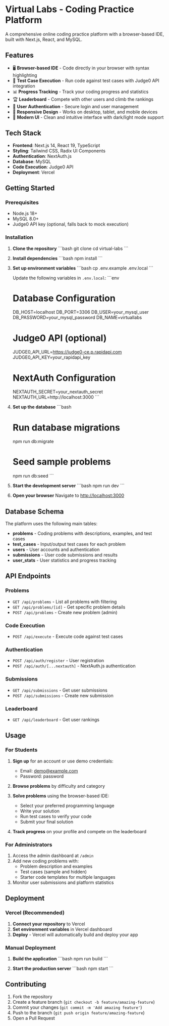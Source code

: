# Virtual Labs - Coding Practice Platform

A comprehensive online coding practice platform with a browser-based IDE, built with Next.js, React, and MySQL.

## Features

- 🖥️ **Browser-based IDE** - Code directly in your browser with syntax highlighting
- 🧪 **Test Case Execution** - Run code against test cases with Judge0 API integration
- 📊 **Progress Tracking** - Track your coding progress and statistics
- 🏆 **Leaderboard** - Compete with other users and climb the rankings
- 👤 **User Authentication** - Secure login and user management
- 📱 **Responsive Design** - Works on desktop, tablet, and mobile devices
- 🎨 **Modern UI** - Clean and intuitive interface with dark/light mode support

## Tech Stack

- **Frontend**: Next.js 14, React 19, TypeScript
- **Styling**: Tailwind CSS, Radix UI Components
- **Authentication**: NextAuth.js
- **Database**: MySQL
- **Code Execution**: Judge0 API
- **Deployment**: Vercel

## Getting Started

### Prerequisites

- Node.js 18+ 
- MySQL 8.0+
- Judge0 API key (optional, falls back to mock execution)

### Installation

1. **Clone the repository**
   \`\`\`bash
   git clone <repository-url>
   cd virtual-labs
   \`\`\`

2. **Install dependencies**
   \`\`\`bash
   npm install
   \`\`\`

3. **Set up environment variables**
   \`\`\`bash
   cp .env.example .env.local
   \`\`\`
   
   Update the following variables in `.env.local`:
   \`\`\`env
   # Database Configuration
   DB_HOST=localhost
   DB_PORT=3306
   DB_USER=your_mysql_user
   DB_PASSWORD=your_mysql_password
   DB_NAME=virtuallabs
   
   # Judge0 API (optional)
   JUDGE0_API_URL=https://judge0-ce.p.rapidapi.com
   JUDGE0_API_KEY=your_rapidapi_key
   
   # NextAuth Configuration
   NEXTAUTH_SECRET=your_nextauth_secret
   NEXTAUTH_URL=http://localhost:3000
   \`\`\`

4. **Set up the database**
   \`\`\`bash
   # Run database migrations
   npm run db:migrate
   
   # Seed sample problems
   npm run db:seed
   \`\`\`

5. **Start the development server**
   \`\`\`bash
   npm run dev
   \`\`\`

6. **Open your browser**
   Navigate to [http://localhost:3000](http://localhost:3000)

## Database Schema

The platform uses the following main tables:

- **problems** - Coding problems with descriptions, examples, and test cases
- **test_cases** - Input/output test cases for each problem
- **users** - User accounts and authentication
- **submissions** - User code submissions and results
- **user_stats** - User statistics and progress tracking

## API Endpoints

### Problems
- `GET /api/problems` - List all problems with filtering
- `GET /api/problems/[id]` - Get specific problem details
- `POST /api/problems` - Create new problem (admin)

### Code Execution
- `POST /api/execute` - Execute code against test cases

### Authentication
- `POST /api/auth/register` - User registration
- `POST /api/auth/[...nextauth]` - NextAuth.js authentication

### Submissions
- `GET /api/submissions` - Get user submissions
- `POST /api/submissions` - Create new submission

### Leaderboard
- `GET /api/leaderboard` - Get user rankings

## Usage

### For Students

1. **Sign up** for an account or use demo credentials:
   - Email: demo@example.com
   - Password: password

2. **Browse problems** by difficulty and category

3. **Solve problems** using the browser-based IDE:
   - Select your preferred programming language
   - Write your solution
   - Run test cases to verify your code
   - Submit your final solution

4. **Track progress** on your profile and compete on the leaderboard

### For Administrators

1. Access the admin dashboard at `/admin`
2. Add new coding problems with:
   - Problem description and examples
   - Test cases (sample and hidden)
   - Starter code templates for multiple languages
3. Monitor user submissions and platform statistics

## Deployment

### Vercel (Recommended)

1. **Connect your repository** to Vercel
2. **Set environment variables** in Vercel dashboard
3. **Deploy** - Vercel will automatically build and deploy your app

### Manual Deployment

1. **Build the application**
   \`\`\`bash
   npm run build
   \`\`\`

2. **Start the production server**
   \`\`\`bash
   npm start
   \`\`\`

## Contributing

1. Fork the repository
2. Create a feature branch (`git checkout -b feature/amazing-feature`)
3. Commit your changes (`git commit -m 'Add amazing feature'`)
4. Push to the branch (`git push origin feature/amazing-feature`)
5. Open a Pull Request
